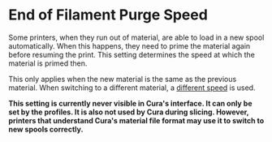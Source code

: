 End of Filament Purge Speed
====
Some printers, when they run out of material, are able to load in a new spool automatically. When this happens, they need to prime the material again before resuming the print. This setting determines the speed at which the material is primed then. 

This only applies when the new material is the same as the previous material. When switching to a different material, a [different speed](material_flush_purge_speed.md) is used.

**This setting is currently never visible in Cura's interface. It can only be set by the profiles. It is also not used by Cura during slicing. However, printers that understand Cura's material file format may use it to switch to new spools correctly.**